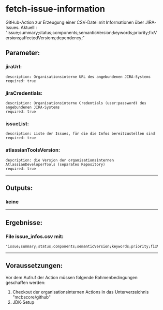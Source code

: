 # fetch-issue-information
GitHub-Action zur Erzeugung einer CSV-Datei mit Informationen über JIRA-Issues.
Aktuell : "issue;summary;status;components;semanticVersion;keywords;priority;fixVersions;affectedVersions;dependency;"

## Parameter:
  ### jiraUrl:  
    description: Organisationsinterne URL des angebundenen JIRA-Systems  
    required: true
  ### jiraCredentials:  
    description: Organisationsinterne Credentials (user:password) des angebundenen JIRA-Systems  
    required: true  
  ### issueList:
    description: Liste der Issues, für die die Infos bereitzustellen sind
    required: true
  ### atlassianToolsVersion:  
    description: die Version der organisationsinternen AtlassianDeveloperTools (separates Repository)  
    required: true  

---

## Outputs:  
  ### keine

---

## Ergebnisse:
  ### File issue_infos.csv mit:
    "issue;summary;status;components;semanticVersion;keywords;priority;fixVersions;affectedVersions;dependency;"

---

## Voraussetzungen:
Vor dem Aufruf der Action müssen folgende Rahmenbedingungen geschaffen werden:
1. Checkout der organisationsinternen Actions in das Unterverzeichnis "mcbscore/github"
2. JDK-Setup 

